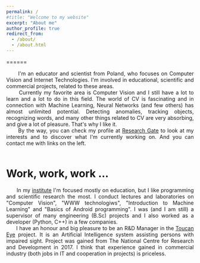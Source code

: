 ```yaml
---
permalink: /
#title: "Welcome to my website"
excerpt: "About me"
author_profile: true
redirect_from: 
  - /about/
  - /about.html
---
```



======
<div style="text-align: justify">&nbsp;&nbsp;&nbsp;&nbsp;&nbsp;&nbsp;I'm an educator and scientist from Poland, who focuses on Computer Vision and Internet Technologies. I'm involved in educational, scientific and commercial projects, related to these areas.</div>
 
<div style="text-align: justify">&nbsp;&nbsp;&nbsp;&nbsp;&nbsp;&nbsp;Currently my favorite area is Computer Vision and I still have a lot to learn and a lot to do in this field. The world of CV is fascinating and in connection with Machine Learning, Neural Networks (and few others) has almost unlimited potential. Detecting anomalies, tracking objects, recognizing words, and many other things related to CV are very absorbing, and give a lot of pleasure. That's why I like it.</div>

<div style="text-align: justify">&nbsp;&nbsp;&nbsp;&nbsp;&nbsp;&nbsp;By the way, you can check my profile at <a href="https://www.researchgate.net/profile/Artur_Zacniewski">Research Gate</a> to look at my interests and to discover what I'm currently working on. And you can contact me with links on the left.</div><br>

Work, work, work ...
======
<div style="text-align: justify">&nbsp;&nbsp;&nbsp;&nbsp;&nbsp;&nbsp;In my <a href="http://www.iuoii.amw.gdynia.pl/">institute</a> I'm focused mostly on education, but I like programming and scientific research the most. I conduct lectures and laboratories on "Computer Vision", "WWW technologiws", "Introduction to Machine Learning" and "Basics of Android programming". I was (and I am still) a supervisor of many engineering (B.Sc) projects and I also worked as a developer (Python, C++) in a few companies. </div>

<div style="text-align: justify">&nbsp;&nbsp;&nbsp;&nbsp;&nbsp;&nbsp;I have an honour and big pleasure to be an R&D Manager in the <a href="https://toucan-systems.pl/toucaneye/">Toucan Eye</a> project. It is an Artificial Intelligence system assisting persons with impaired sight. Project was gained from The National Centre for Research and Development in 2017. I think that experience gained in commercial industry (both jobs in IT and cooperation in projects) is priceless.</div>




